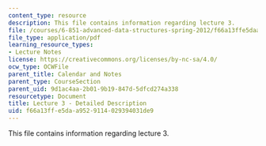 ```yaml
---
content_type: resource
description: This file contains information regarding lecture 3.
file: /courses/6-851-advanced-data-structures-spring-2012/f66a13ffe5daa9529114029394031de9_MIT6_851S12_Lecture3.pdf
file_type: application/pdf
learning_resource_types:
- Lecture Notes
license: https://creativecommons.org/licenses/by-nc-sa/4.0/
ocw_type: OCWFile
parent_title: Calendar and Notes
parent_type: CourseSection
parent_uid: 9d1ac4aa-2b01-9b19-847d-5dfcd274a338
resourcetype: Document
title: Lecture 3 - Detailed Description
uid: f66a13ff-e5da-a952-9114-029394031de9
---
```

This file contains information regarding lecture 3.